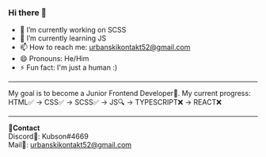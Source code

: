 ### Hi there 👋

- 🔭 I’m currently working on SCSS
- 🌱 I’m currently learning JS
- 📫 How to reach me: urbanskikontakt52@gmail.com
- 😄 Pronouns: He/Him
- ⚡ Fun fact: I'm just a human :)

---

My goal is to become a Junior Frontend Developer💼.
My current progress:
HTML✅ -> CSS✅ -> SCSS✅ -> JS🔍
-> TYPESCRIPT❌ -> REACT❌

---

**🎇Contact**
<br>
Discord🏹: Kubson#4669
<br>
Mail📩: urbanskikontakt52@gmail.com
